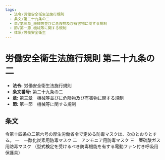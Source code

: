 ```yaml
---
tags:
  - 法令/労働安全衛生法施行規則
  - 条文/第二十九条の二
  - 章/第三章_機械等並びに危険物及び有害物に関する規制
  - 節/第一節_機械等に関する規制
  - 体系/労働安全衛生
---
```

# 労働安全衛生法施行規則 第二十九条の二

- **法令:** 労働安全衛生法施行規則
- **条文番号:** 第二十九条の二
- **章:** 第三章　機械等並びに危険物及び有害物に関する規制
- **節:** 第一節　機械等に関する規制

## 条文
令第十四条の二第六号の厚生労働省令で定める防毒マスクは、次のとおりとする。
一　一酸化炭素用防毒マスク
二　アンモニア用防毒マスク
三　亜硫酸ガス用防毒マスク
（型式検定を受けるべき防毒機能を有する電動ファン付き呼吸用保護具）

